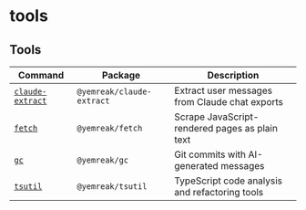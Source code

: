 # tools

## Tools

| Command | Package | Description |
|---------|---------|-------------|
| [`claude-extract`](packages/claude-extract) | `@yemreak/claude-extract` | Extract user messages from Claude chat exports |
| [`fetch`](packages/fetch) | `@yemreak/fetch` | Scrape JavaScript-rendered pages as plain text |
| [`gc`](packages/gc) | `@yemreak/gc` | Git commits with AI-generated messages |
| [`tsutil`](packages/tsutil) | `@yemreak/tsutil` | TypeScript code analysis and refactoring tools |